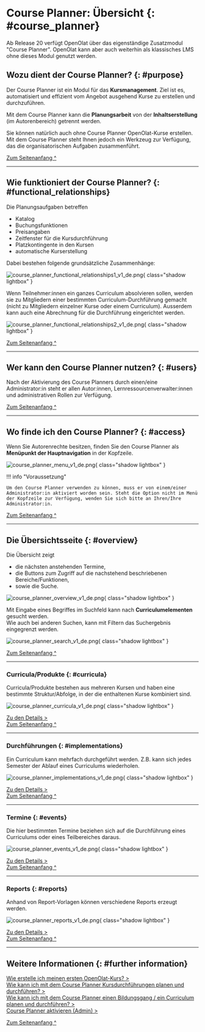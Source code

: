 # Course Planner: Übersicht {: #course_planner}


Ab Release 20 verfügt OpenOlat über das eigenständige Zusatzmodul "Course Planner".
OpenOlat kann aber auch weiterhin als klassisches LMS ohne dieses Modul genutzt werden.

## Wozu dient der Course Planner? {: #purpose}

Der Course Planner ist ein Modul für das **Kursmanagement**. Ziel ist es, automatisiert und effizient vom Angebot ausgehend Kurse zu erstellen und durchzuführen.

Mit dem Course Planner kann die **Planungsarbeit** von der **Inhaltserstellung** (im Autorenbereich) getrennt werden.

Sie können natürlich auch ohne Course Planner OpenOlat-Kurse erstellen. Mit dem Course Planner steht Ihnen jedoch ein Werkzeug zur Verfügung, das die organisatorischen Aufgaben zusammenführt.

[Zum Seitenanfang ^](#course_planner)

---


## Wie funktioniert der Course Planner? {: #functional_relationships}

Die Planungsaufgaben betreffen

- Katalog
- Buchungsfunktionen 
- Preisangaben
- Zeitfenster für die Kursdurchführung
- Platzkontingente in den Kursen
- automatische Kurserstellung

Dabei bestehen folgende grundsätzliche Zusammenhänge: 

![course_planner_functional_relationships1_v1_de.png](assets/course_planner_functional_relationships1_v1_de.png){ class="shadow lightbox" }  

Wenn Teilnehmer:innen ein ganzes Curriculum absolvieren sollen, werden sie zu Mitgliedern einer bestimmten Curriculum-Durchführung gemacht (nicht zu Mitgliedern einzelner Kurse oder einem Curriculum). Ausserdem kann auch eine Abrechnung für die Durchführung eingerichtet werden.

![course_planner_functional_relationships2_v1_de.png](assets/course_planner_functional_relationships2_v1_de.png){ class="shadow lightbox" }  


[Zum Seitenanfang ^](#course_planner)

---


## Wer kann den Course Planner nutzen? {: #users}

Nach der Aktivierung des Course Planners durch einen/eine Administrator:in steht er allen Autor:innen, Lernressourcenverwalter:innen und administrativen Rollen zur Verfügung.

[Zum Seitenanfang ^](#course_planner)

---


##  Wo finde ich den Course Planner? {: #access}

Wenn Sie Autorenrechte besitzen, finden Sie den Course Planner als **Menüpunkt der Hauptnavigation** in der Kopfzeile.  

![course_planner_menu_v1_de.png](assets/course_planner_menu_v1_de.png){ class="shadow lightbox" }  


!!! info "Voraussetzung"

    Um den Course Planner verwenden zu können, muss er von einem/einer Administrator:in aktiviert worden sein. Steht die Option nicht im Menü der Kopfzeile zur Verfügung, wenden Sie sich bitte an Ihren/Ihre Administrator:in.



[Zum Seitenanfang ^](#course_planner)

---

##  Die Übersichtsseite {: #overview}

Die Übersicht zeigt 

- die nächsten anstehenden Termine,
- die Buttons zum Zugriff auf die nachstehend beschriebenen Bereiche/Funktionen,
- sowie die Suche.

![course_planner_overview_v1_de.png](assets/course_planner_overview_v1_de.png){ class="shadow lightbox" }  

Mit Eingabe eines Begriffes im Suchfeld kann nach **Curriculumelementen** gesucht werden.<br>
Wie auch bei anderen Suchen, kann mit Filtern das Suchergebnis eingegrenzt werden.

![course_planner_search_v1_de.png](assets/course_planner_search_v1_de.png){ class="shadow lightbox" }  


[Zum Seitenanfang ^](#course_planner)

---

### Curricula/Produkte {: #curricula}

Curricula/Produkte bestehen aus mehreren Kursen und haben eine bestimmte Struktur/Abfolge, in der die enthaltenen Kurse kombiniert sind.

![course_planner_curricula_v1_de.png](assets/course_planner_curricula_v1_de.png){ class="shadow lightbox" }

[Zu den Details >](../area_modules/Course_Planner_Products.de.md)<br>
[Zum Seitenanfang ^](#course_planner)

---


### Durchführungen {: #implementations}

Ein Curriculum kann mehrfach durchgeführt werden. Z.B. kann sich jedes Semester der Ablauf eines Curriculums wiederholen.

![course_planner_implementations_v1_de.png](assets/course_planner_implementations_v1_de.png){ class="shadow lightbox" }

[Zu den Details >](../area_modules/Course_Planner_Implementations.de.md)<br>
[Zum Seitenanfang ^](#course_planner)

---


### Termine {: #events}

Die hier bestimmten Termine beziehen sich auf die Durchführung eines Curriculums oder eines Teilbereiches daraus. 

![course_planner_events_v1_de.png](assets/course_planner_events_v1_de.png){ class="shadow lightbox" }

[Zu den Details >](../area_modules/Course_Planner_Events.de.md)<br>
[Zum Seitenanfang ^](#course_planner)

---


### Reports {: #reports}

Anhand von Report-Vorlagen können verschiedene Reports erzeugt werden.

![course_planner_reports_v1_de.png](assets/course_planner_reports_v1_de.png){ class="shadow lightbox" }

[Zu den Details >](../area_modules/Course_Planner_Reports.de.md)<br>
[Zum Seitenanfang ^](#course_planner)

---


## Weitere Informationen {: #further information}

[Wie erstelle ich meinen ersten OpenOlat-Kurs? >](../../manual_how-to/my_first_course/my_first_course.de.md)<br>
[Wie kann ich mit dem Course Planner Kursdurchführungen planen und durchführen? >](../../manual_how-to/course_planner_courses/course_planner_courses.de.md)<br>
[Wie kann ich mit dem Course Planner einen Bildungsgang / ein Curriculum planen und durchführen? >](../course_planner_curriculum/course_planner_curriculum.de.md)<br>
[Course Planner aktivieren (Admin) >](../../manual_admin/administration/Modules_Course_Planner.de.md)<br>

[Zum Seitenanfang ^](#course_planner)
